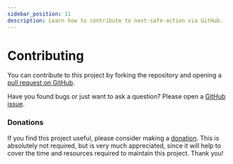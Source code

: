 ```yaml
---
sidebar_position: 11
description: Learn how to contribute to next-safe-action via GitHub.
---
```


# Contributing

You can contribute to this project by forking the repository and opening a [pull request on GitHub](https://github.com/TheEdoRan/next-safe-action/pulls).

Have you found bugs or just want to ask a question? Please open a [GitHub issue](https://github.com/TheEdoRan/next-safe-action/issues).

### Donations

If you find this project useful, please consider making a [donation](https://www.paypal.com/donate/?hosted_button_id=ES9JRPSC66XKW). This is absolutely not required, but is very much appreciated, since it will help to cover the time and resources required to maintain this project. Thank you! 